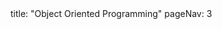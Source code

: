 <frontmatter>
title: "Object Oriented Programming"
pageNav: 3
</frontmatter>

<include src="container-inPage-asFlat.md" boilerplate />
